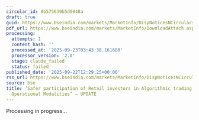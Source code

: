```yaml
---
circular_id: 8b575639b5d9048a
draft: true
guid: https://www.bseindia.com/markets/MarketInfo/DispNoticesNCirculars.aspx?Noticeid={33F1A871-19A6-429C-9ED3-437E8600CEA3}&noticeno=20250922-19&dt=09/22/2025&icount=19&totcount=58&flag=0
pdf_url: https://www.bseindia.com/markets/MarketInfo/DownloadAttach.aspx?id=20250922-19&attachedId=6cab833f-1736-4879-8a7b-1064be25b1a0
processing:
  attempts: 1
  content_hash: ''
  processed_at: '2025-09-23T03:43:38.161680'
  processor_version: '2.0'
  stage: claude_failed
  status: failed
published_date: '2025-09-22T12:29:25+00:00'
rss_url: https://www.bseindia.com/markets/MarketInfo/DispNoticesNCirculars.aspx?Noticeid={33F1A871-19A6-429C-9ED3-437E8600CEA3}&noticeno=20250922-19&dt=09/22/2025&icount=19&totcount=58&flag=0
source: bse
title: ‘Safer participation of Retail investors in Algorithmic trading – Detailed
  Operational Modalities’ – UPDATE
---
```


Processing in progress...